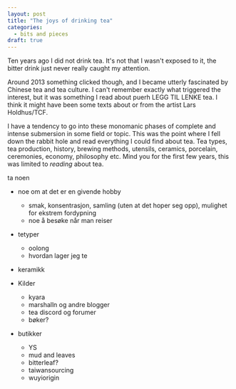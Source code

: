 ```yaml
---
layout: post
title: "The joys of drinking tea"
categories: 
  - bits and pieces
draft: true
---
```


Ten years ago I did not drink tea. It's not that I wasn't exposed to it, the bitter drink just never really caught my attention. 

Around 2013 something clicked though, and I became utterly fascinated by Chinese tea and tea culture. I can't remember exactly what triggered the interest, but it was something I read about puerh LEGG TIL LENKE tea. I think it might have been some texts about or from the artist Lars Holdhus/TCF.

I have a tendency to go into these monomanic phases of complete and intense submersion in some field or topic. This was the point where I fell down the rabbit hole and read everything I could find about tea. Tea types, tea production, history, brewing methods, utensils, ceramics, porcelain, ceremonies, economy, philosophy etc. Mind you for the first few years, this was limited to *reading* about tea.  


ta noen 

- noe om at det er en givende hobby
  - smak, konsentrasjon, samling (uten at det hoper seg opp), mulighet for ekstrem fordypning
  - noe å besøke når man reiser

- tetyper
  - oolong
  - hvordan lager jeg te

- keramikk


- Kilder
  - kyara
  - marshalln og andre blogger
  - tea discord og forumer
  - bøker?
- butikker
  - YS
  - mud and leaves
  - bitterleaf?
  - taiwansourcing
  - wuyiorigin